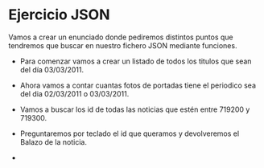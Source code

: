 # Ejercicio JSON

Vamos a crear un enunciado donde pediremos distintos puntos que tendremos que buscar en nuestro fichero JSON mediante funciones.

- Para comenzar vamos a crear un listado de todos los titulos que sean del día 03/03/2011.

- Ahora vamos a contar cuantas fotos de portadas tiene el periodico sea del dia 02/03/2011 o 03/03/2011.

- Vamos a buscar los id de todas las noticias que estén entre 719200 y 719300.

- Preguntaremos por teclado el id que queramos y devolveremos el Balazo de la noticia.

- 